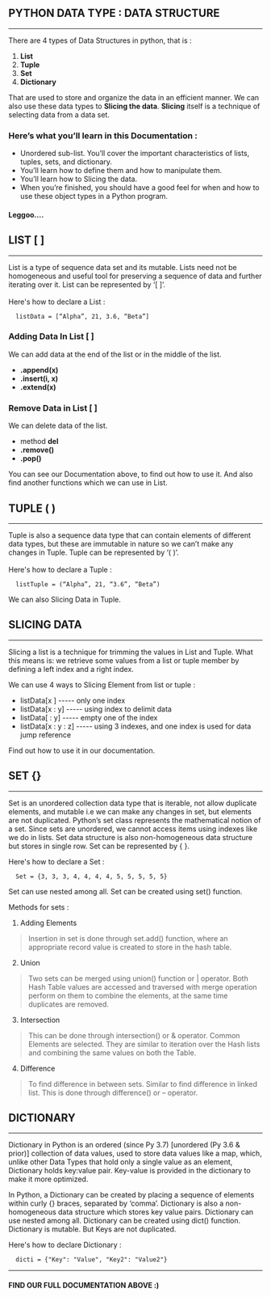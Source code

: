 ## PYTHON DATA TYPE : DATA STRUCTURE
-----
There are 4 types of Data Structures in python, that is :
1.  **List** 
2.	**Tuple** 
3.	**Set**
4.	**Dictionary** </br>

That are used to store and organize the data in an efficient manner. We can also use these data types to **Slicing the data**. **Slicing** itself is a technique of selecting data from a data set.

### Here’s what you’ll learn in this Documentation :
* Unordered sub-list. You’ll cover the important characteristics of lists, tuples, sets, and dictionary. </br>
*	You’ll learn how to define them and how to manipulate them. </br>
*	You’ll learn how to Slicing the data. </br>
*	When you’re finished, you should have a good feel for when and how to use these object types in a Python program. </br>

#### Leggoo….

## LIST [ ]
-----
List is a type of sequence data set and its mutable. Lists need not be homogeneous and useful tool for preserving a sequence of data and further iterating over it. List can be represented by ‘[ ]’. </br></br>
Here's how to declare a List : </br>
```
  listData = [“Alpha”, 21, 3.6, “Beta”]
``` 
### Adding Data In List [ ]
We can add data at the end of the list or in the middle of the list.
* **.append(x)**
* **.insert(i, x)**
* **.extend(x)**
### Remove Data in List [ ]
We can delete data of the list.
* method **del**
* **.remove()**
* **.pop()** </br>

You can see our Documentation above, to find out how to use it. And also find another functions which we can use in List.

## TUPLE ( )
-----
Tuple is also a sequence data type that can contain elements of different data types, but these are immutable in nature so we can’t make any changes in Tuple. Tuple can be represented by ‘( )’. <br><br>
Here's how to declare a Tuple :
```
  listTuple = (“Alpha”, 21, “3.6”, “Beta”)
```
We can also Slicing Data in Tuple.

## SLICING DATA
-----
Slicing a list is a technique for trimming the values in List and Tuple. What this means is: we retrieve some values from a list or tuple member by defining a left index and a right index.

We can use 4 ways to Slicing Element from list or tuple :
-	listData[x ] ----- only one index
-	listData[x : y] ----- using index to delimit data
-	listData[ : y] ----- empty one of the index
-	listData[x : y : z] ----- using 3 indexes, and one index is used for data jump reference <br>

Find out how to use it in our documentation.

## SET {}
-----
Set is an unordered collection data type that is iterable, not allow duplicate elements, and mutable i.e we can make any changes in set, but elements are not duplicated. Python’s set class represents the mathematical notion of a set. Since sets are unordered, we cannot access items using indexes like we do in lists. Set data structure is also non-homogeneous data structure but stores in single row. Set can be represented by { }. 

Here's how to declare a Set :
```
  Set = {3, 3, 3, 4, 4, 4, 4, 5, 5, 5, 5, 5}
```

Set can use nested among all. Set can be created using set() function.

Methods for sets :
1. Adding Elements
> Insertion in set is done through set.add() function, where an appropriate record value is created to store in the hash table. 
2. Union
> Two sets can be merged using union() function or | operator. Both Hash Table values are accessed and traversed with merge operation perform on them to combine the elements, at the same time duplicates are removed.
3. Intersection
> This can be done through intersection() or & operator. Common Elements are selected. They are similar to iteration over the Hash lists and combining the same values on both the Table.
4. Difference
> To find difference in between sets. Similar to find difference in linked list. This is done through difference() or – operator.

## DICTIONARY
-----
Dictionary in Python is an ordered (since Py 3.7) [unordered (Py 3.6 & prior)] collection of data values, used to store data values like a map, which, unlike other Data Types that hold only a single value as an element, Dictionary holds key:value pair. Key-value is provided in the dictionary to make it more optimized.

In Python, a Dictionary can be created by placing a sequence of elements within curly {} braces, separated by ‘comma’. Dictionary is also a non-homogeneous data structure which stores key value pairs. Dictionary can use nested among all. Dictionary can be created using dict() function. Dictionary is mutable. But Keys are not duplicated. 

Here's how to declare Dictionary :
```
  dicti = {"Key": "Value", "Key2": "Value2"}
```

-----
#### FIND OUR FULL DOCUMENTATION ABOVE :)
